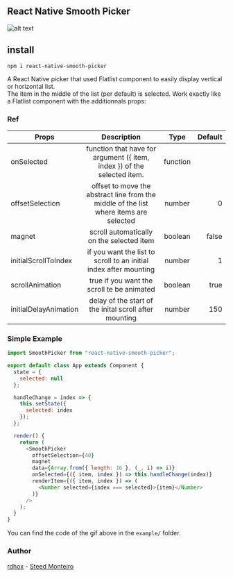 ## React Native Smooth Picker

[example]: https://github.com/rdhox/react-native-smooth-picker/blob/master/assets/demo.gif "example react-native-smooth-picker"

![alt text][example]

## install

```
npm i react-native-smooth-picker
```

A React Native picker that used Flatlist component to easily display vertical or horizontal list.  
The item in the middle of the list (per default) is selected. Work exactly like a Flatlist component with the additionnals props:

### Ref

| Props                 |                                      Description                                      |   Type   | Default |
| --------------------- | :-----------------------------------------------------------------------------------: | :------: | ------: |
| onSelected            |        function that have for argument ({ item, index }) of the selected item.        | function |         |
| offsetSelection       | offset to move the abstract line from the middle of the list where items are selected |  number  |       0 |
| magnet                |                       scroll automatically on the selected item                       | boolean  |   false |
| initialScrollToIndex  |           if you want the list to scroll to an initial index after mounting           |  number  |       1 |
| scrollAnimation       |                      true if you want the scroll te be animated                       | boolean  |    true |
| initialDelayAnimation |                delay of the start of the inital scroll after mounting                 |  number  |     150 |

### Simple Example

```javascript
import SmoothPicker from "react-native-smooth-picker";

export default class App extends Component {
  state = {
    selected: null
  };

  handleChange = index => {
    this.setState({
      selected: index
    });
  };

  render() {
    return (
      <SmoothPicker
        offsetSelection={40}
        magnet
        data={Array.from({ length: 16 }, (_, i) => i)}
        onSelected={({ item, index }) => this.handleChange(index)}
        renderItem={({ item, index }) => (
          <Number selected={index === selected}>{item}</Number>
        )}
      />
    );
  }
}
```

You can find the code of the gif above in the `example/` folder.

### Author

[rdhox](https://github.com/rdhox) - [Steed Monteiro](https://github.com/SteedMonteiro)
